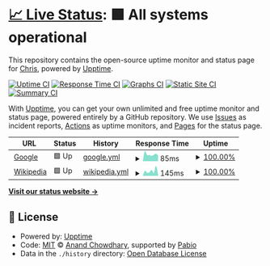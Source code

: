 # [📈 Live Status](https://demo.upptime.js.org): <!--live status--> **🟩 All systems operational**

This repository contains the open-source uptime monitor and status page for [Chris](https://chrivox.com), powered by [Upptime](https://github.com/upptime/upptime).

[![Uptime CI](https://github.com/Chrivox/status/workflows/Uptime%20CI/badge.svg)](https://github.com/Chrivox/status/actions?query=workflow%3A%22Uptime+CI%22)
[![Response Time CI](https://github.com/Chrivox/status/workflows/Response%20Time%20CI/badge.svg)](https://github.com/Chrivox/status/actions?query=workflow%3A%22Response+Time+CI%22)
[![Graphs CI](https://github.com/Chrivox/status/workflows/Graphs%20CI/badge.svg)](https://github.com/Chrivox/status/actions?query=workflow%3A%22Graphs+CI%22)
[![Static Site CI](https://github.com/Chrivox/status/workflows/Static%20Site%20CI/badge.svg)](https://github.com/Chrivox/status/actions?query=workflow%3A%22Static+Site+CI%22)
[![Summary CI](https://github.com/Chrivox/status/workflows/Summary%20CI/badge.svg)](https://github.com/Chrivox/status/actions?query=workflow%3A%22Summary+CI%22)

With [Upptime](https://upptime.js.org), you can get your own unlimited and free uptime monitor and status page, powered entirely by a GitHub repository. We use [Issues](https://github.com/Chrivox/status/issues) as incident reports, [Actions](https://github.com/Chrivox/status/actions) as uptime monitors, and [Pages](https://demo.upptime.js.org) for the status page.

<!--start: status pages-->
<!-- This summary is generated by Upptime (https://github.com/upptime/upptime) -->
<!-- Do not edit this manually, your changes will be overwritten -->
<!-- prettier-ignore -->
| URL | Status | History | Response Time | Uptime |
| --- | ------ | ------- | ------------- | ------ |
| <img alt="" src="https://icons.duckduckgo.com/ip3/www.google.com.ico" height="13"> [Google](https://www.google.com) | 🟩 Up | [google.yml](https://github.com/thedgden/status/commits/HEAD/history/google.yml) | <details><summary><img alt="Response time graph" src="./graphs/google/response-time-week.png" height="20"> 85ms</summary><br><a href="https://status.dgden.com/history/google"><img alt="Response time 97" src="https://img.shields.io/endpoint?url=https%3A%2F%2Fraw.githubusercontent.com%2Fthedgden%2Fstatus%2FHEAD%2Fapi%2Fgoogle%2Fresponse-time.json"></a><br><a href="https://status.dgden.com/history/google"><img alt="24-hour response time 89" src="https://img.shields.io/endpoint?url=https%3A%2F%2Fraw.githubusercontent.com%2Fthedgden%2Fstatus%2FHEAD%2Fapi%2Fgoogle%2Fresponse-time-day.json"></a><br><a href="https://status.dgden.com/history/google"><img alt="7-day response time 85" src="https://img.shields.io/endpoint?url=https%3A%2F%2Fraw.githubusercontent.com%2Fthedgden%2Fstatus%2FHEAD%2Fapi%2Fgoogle%2Fresponse-time-week.json"></a><br><a href="https://status.dgden.com/history/google"><img alt="30-day response time 89" src="https://img.shields.io/endpoint?url=https%3A%2F%2Fraw.githubusercontent.com%2Fthedgden%2Fstatus%2FHEAD%2Fapi%2Fgoogle%2Fresponse-time-month.json"></a><br><a href="https://status.dgden.com/history/google"><img alt="1-year response time 97" src="https://img.shields.io/endpoint?url=https%3A%2F%2Fraw.githubusercontent.com%2Fthedgden%2Fstatus%2FHEAD%2Fapi%2Fgoogle%2Fresponse-time-year.json"></a></details> | <details><summary><a href="https://status.dgden.com/history/google">100.00%</a></summary><a href="https://status.dgden.com/history/google"><img alt="All-time uptime 100.00%" src="https://img.shields.io/endpoint?url=https%3A%2F%2Fraw.githubusercontent.com%2Fthedgden%2Fstatus%2FHEAD%2Fapi%2Fgoogle%2Fuptime.json"></a><br><a href="https://status.dgden.com/history/google"><img alt="24-hour uptime 100.00%" src="https://img.shields.io/endpoint?url=https%3A%2F%2Fraw.githubusercontent.com%2Fthedgden%2Fstatus%2FHEAD%2Fapi%2Fgoogle%2Fuptime-day.json"></a><br><a href="https://status.dgden.com/history/google"><img alt="7-day uptime 100.00%" src="https://img.shields.io/endpoint?url=https%3A%2F%2Fraw.githubusercontent.com%2Fthedgden%2Fstatus%2FHEAD%2Fapi%2Fgoogle%2Fuptime-week.json"></a><br><a href="https://status.dgden.com/history/google"><img alt="30-day uptime 100.00%" src="https://img.shields.io/endpoint?url=https%3A%2F%2Fraw.githubusercontent.com%2Fthedgden%2Fstatus%2FHEAD%2Fapi%2Fgoogle%2Fuptime-month.json"></a><br><a href="https://status.dgden.com/history/google"><img alt="1-year uptime 100.00%" src="https://img.shields.io/endpoint?url=https%3A%2F%2Fraw.githubusercontent.com%2Fthedgden%2Fstatus%2FHEAD%2Fapi%2Fgoogle%2Fuptime-year.json"></a></details>
| <img alt="" src="https://icons.duckduckgo.com/ip3/en.wikipedia.org.ico" height="13"> [Wikipedia](https://en.wikipedia.org) | 🟩 Up | [wikipedia.yml](https://github.com/thedgden/status/commits/HEAD/history/wikipedia.yml) | <details><summary><img alt="Response time graph" src="./graphs/wikipedia/response-time-week.png" height="20"> 145ms</summary><br><a href="https://status.dgden.com/history/wikipedia"><img alt="Response time 222" src="https://img.shields.io/endpoint?url=https%3A%2F%2Fraw.githubusercontent.com%2Fthedgden%2Fstatus%2FHEAD%2Fapi%2Fwikipedia%2Fresponse-time.json"></a><br><a href="https://status.dgden.com/history/wikipedia"><img alt="24-hour response time 120" src="https://img.shields.io/endpoint?url=https%3A%2F%2Fraw.githubusercontent.com%2Fthedgden%2Fstatus%2FHEAD%2Fapi%2Fwikipedia%2Fresponse-time-day.json"></a><br><a href="https://status.dgden.com/history/wikipedia"><img alt="7-day response time 145" src="https://img.shields.io/endpoint?url=https%3A%2F%2Fraw.githubusercontent.com%2Fthedgden%2Fstatus%2FHEAD%2Fapi%2Fwikipedia%2Fresponse-time-week.json"></a><br><a href="https://status.dgden.com/history/wikipedia"><img alt="30-day response time 261" src="https://img.shields.io/endpoint?url=https%3A%2F%2Fraw.githubusercontent.com%2Fthedgden%2Fstatus%2FHEAD%2Fapi%2Fwikipedia%2Fresponse-time-month.json"></a><br><a href="https://status.dgden.com/history/wikipedia"><img alt="1-year response time 222" src="https://img.shields.io/endpoint?url=https%3A%2F%2Fraw.githubusercontent.com%2Fthedgden%2Fstatus%2FHEAD%2Fapi%2Fwikipedia%2Fresponse-time-year.json"></a></details> | <details><summary><a href="https://status.dgden.com/history/wikipedia">100.00%</a></summary><a href="https://status.dgden.com/history/wikipedia"><img alt="All-time uptime 100.00%" src="https://img.shields.io/endpoint?url=https%3A%2F%2Fraw.githubusercontent.com%2Fthedgden%2Fstatus%2FHEAD%2Fapi%2Fwikipedia%2Fuptime.json"></a><br><a href="https://status.dgden.com/history/wikipedia"><img alt="24-hour uptime 100.00%" src="https://img.shields.io/endpoint?url=https%3A%2F%2Fraw.githubusercontent.com%2Fthedgden%2Fstatus%2FHEAD%2Fapi%2Fwikipedia%2Fuptime-day.json"></a><br><a href="https://status.dgden.com/history/wikipedia"><img alt="7-day uptime 100.00%" src="https://img.shields.io/endpoint?url=https%3A%2F%2Fraw.githubusercontent.com%2Fthedgden%2Fstatus%2FHEAD%2Fapi%2Fwikipedia%2Fuptime-week.json"></a><br><a href="https://status.dgden.com/history/wikipedia"><img alt="30-day uptime 100.00%" src="https://img.shields.io/endpoint?url=https%3A%2F%2Fraw.githubusercontent.com%2Fthedgden%2Fstatus%2FHEAD%2Fapi%2Fwikipedia%2Fuptime-month.json"></a><br><a href="https://status.dgden.com/history/wikipedia"><img alt="1-year uptime 100.00%" src="https://img.shields.io/endpoint?url=https%3A%2F%2Fraw.githubusercontent.com%2Fthedgden%2Fstatus%2FHEAD%2Fapi%2Fwikipedia%2Fuptime-year.json"></a></details>

<!--end: status pages-->

[**Visit our status website →**](https://demo.upptime.js.org)

## 📄 License

- Powered by: [Upptime](https://github.com/upptime/upptime)
- Code: [MIT](./LICENSE) © [Anand Chowdhary](https://anandchowdhary.com), supported by [Pabio](https://pabio.com)
- Data in the `./history` directory: [Open Database License](https://opendatacommons.org/licenses/odbl/1-0/)
